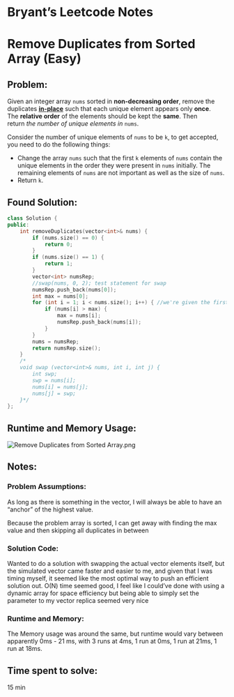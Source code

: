 # Bryant’s Leetcode Notes

# ****Remove Duplicates from Sorted Array (Easy)****

## Problem:

Given an integer array `nums` sorted in **non-decreasing order**, remove the duplicates **[in-place](https://en.wikipedia.org/wiki/In-place_algorithm)** such that each unique element appears only **once**. The **relative order** of the elements should be kept the **same**. Then return *the number of unique elements in* `nums`.

Consider the number of unique elements of `nums` to be `k`, to get accepted, you need to do the following things:

- Change the array `nums` such that the first `k` elements of `nums` contain the unique elements in the order they were present in `nums` initially. The remaining elements of `nums` are not important as well as the size of `nums`.
- Return `k`.

## Found Solution:

```cpp
class Solution {
public:
    int removeDuplicates(vector<int>& nums) {
        if (nums.size() == 0) {
            return 0;
        }
        if (nums.size() == 1) {
            return 1;
        }
        vector<int> numsRep;
        //swap(nums, 0, 2); test statement for swap
        numsRep.push_back(nums[0]);
        int max = nums[0];
        for (int i = 1; i < nums.size(); i++) { //we're given the first num by default
            if (nums[i] > max) {
                max = nums[i];
                numsRep.push_back(nums[i]);
            }
        }
        nums = numsRep;
        return numsRep.size();
    }
    /*
    void swap (vector<int>& nums, int i, int j) {
        int swp;
        swp = nums[i];
        nums[i] = nums[j];
        nums[j] = swp;
    }*/
};
```

## Runtime and Memory Usage:

![Remove Duplicates from Sorted Array.png](Bryant%E2%80%99s%20Leetcode%20Notes%201307ee85a6024e17a6d751358adf910b/Remove_Duplicates_from_Sorted_Array.png)

## Notes:

### Problem Assumptions:

As long as there is something in the vector, I will always be able to have an “anchor” of the highest value.

Because the problem array is sorted, I can get away with finding the max value and then skipping all duplicates in between 

### Solution Code:

Wanted to do a solution with swapping the actual vector elements itself, but the simulated vector came faster and easier to me, and given that I was timing myself, it seemed like the most optimal way to push an efficient solution out. O(N) time seemed good, I feel like I could’ve done with using a dynamic array for space efficiency but being able to simply set the parameter to my vector replica seemed very nice

### Runtime and Memory:

The Memory usage was around the same, but runtime would vary between apparently 0ms - 21 ms, with 3 runs at 4ms, 1 run at 0ms, 1 run at 21ms, 1 run at 18ms.


## Time spent to solve:
15 min